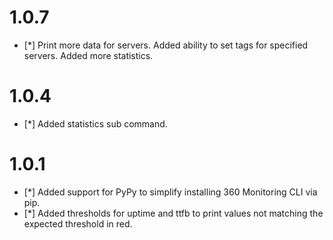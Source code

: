 # 1.0.7

* [*] Print more data for servers. Added ability to set tags for specified servers. Added more statistics.
# 1.0.4

* [*] Added statistics sub command.

# 1.0.1

* [*] Added support for PyPy to simplify installing 360 Monitoring CLI via pip.
* [*] Added thresholds for uptime and ttfb to print values not matching the expected threshold in red.
